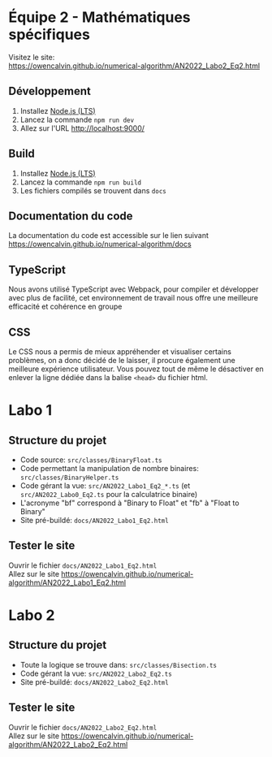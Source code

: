 # Équipe 2 - Mathématiques spécifiques
Visitez le site:  
https://owencalvin.github.io/numerical-algorithm/AN2022_Labo2_Eq2.html

## Développement
1. Installez [Node.js (LTS)](https://nodejs.org/en/)
2. Lancez la commande `npm run dev`
3. Allez sur l'URL [http://localhost:9000/](http://localhost:9000/)

## Build
1. Installez [Node.js (LTS)](https://nodejs.org/en/)
2. Lancez la commande `npm run build`
3. Les fichiers compilés se trouvent dans `docs`

## Documentation du code
La documentation du code est accessible sur le lien suivant https://owencalvin.github.io/numerical-algorithm/docs

## TypeScript
Nous avons utilisé TypeScript avec Webpack, pour compiler et développer avec plus de facilité, cet environnement de travail nous offre une meilleure efficacité et cohérence en groupe

## CSS
Le CSS nous a permis de mieux appréhender et visualiser certains problèmes, on a donc décidé de le laisser, il procure également une meilleure expérience utilisateur. Vous pouvez tout de même le désactiver en enlever la ligne dédiée dans la balise `<head>` du fichier html.

# Labo 1
## Structure du projet
- Code source: `src/classes/BinaryFloat.ts`
- Code permettant la manipulation de nombre binaires: `src/classes/BinaryHelper.ts`
- Code gérant la vue: `src/AN2022_Labo1_Eq2_*.ts` (et `src/AN2022_Labo0_Eq2.ts` pour la calculatrice binaire)
- L'acronyme "bf" correspond à "Binary to Float" et "fb" à "Float to Binary"
- Site pré-buildé: `docs/AN2022_Labo1_Eq2.html`

## Tester le site
Ouvrir le fichier `docs/AN2022_Labo1_Eq2.html`  
Allez sur le site https://owencalvin.github.io/numerical-algorithm/AN2022_Labo1_Eq2.html

# Labo 2
## Structure du projet
- Toute la logique se trouve dans: `src/classes/Bisection.ts`
- Code gérant la vue: `src/AN2022_Labo2_Eq2.ts`
- Site pré-buildé: `docs/AN2022_Labo2_Eq2.html`

## Tester le site
Ouvrir le fichier `docs/AN2022_Labo2_Eq2.html`  
Allez sur le site https://owencalvin.github.io/numerical-algorithm/AN2022_Labo2_Eq2.html
